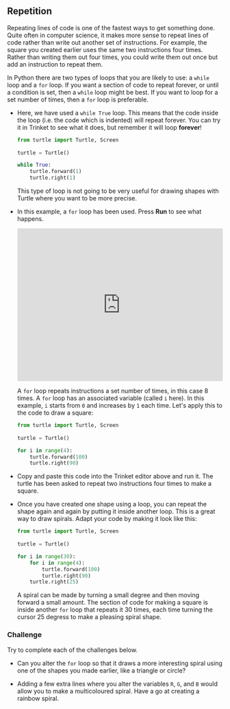 ## Repetition

Repeating lines of code is one of the fastest ways to get something done. Quite often in computer science, it makes more sense to repeat lines of code rather than write out another set of instructions. For example, the square you created earlier uses the same two instructions four times. Rather than writing them out four times, you could write them out once but add an instruction to repeat them.

In Python there are two types of loops that you are likely to use: a `while` loop and a `for` loop. If you want a section of code to repeat forever, or until a condition is set, then a `while` loop might be best. If you want to loop for a set number of times, then a `for` loop is preferable. 

- Here, we have used a `while True` loop. This means that the code inside the loop (i.e. the code which is indented) will repeat forever. You can try it in Trinket to see what it does, but remember it will loop **forever**!

  ```python
  from turtle import Turtle, Screen
    
  turtle = Turtle()
  
  while True:
      turtle.forward(1)
      turtle.right(1)
  ```

  This type of loop is not going to be very useful for drawing shapes with Turtle where you want to be more precise. 

- In this example, a `for` loop has been used. Press **Run** to see what happens.   
  
  <iframe src="https://trinket.io/embed/python/b89b6f5457" width="100%" height="356" frameborder="0" marginwidth="0" marginheight="0" allowfullscreen></iframe>

  A `for` loop repeats instructions a set number of times, in this case 8 times. A `for` loop has an associated variable (called `i` here). In this example, `i` starts from `0` and increases by `1` each time. Let's apply this to the code to draw a square:

  ```python
  from turtle import Turtle, Screen
    
  turtle = Turtle()
  
  for i in range(4):
      turtle.forward(100)
      turtle.right(90)
  ```

- Copy and paste this code into the Trinket editor above and run it. The turtle has been asked to repeat two instructions four times to make a square.

- Once you have created one shape using a loop, you can repeat the shape again and again by putting it inside another loop. This is a great way to draw spirals. Adapt your code by making it look like this:

  ```python
  from turtle import Turtle, Screen
    
  turtle = Turtle()
  
  for i in range(30):
      for i in range(4):
          turtle.forward(100)
          turtle.right(90)
      turtle.right(25)
  ```
  A spiral can be made by turning a small degree and then moving forward a small amount. The section of code for making a square is inside another `for` loop that repeats it 30 times, each time turning the cursor 25 degress to make a pleasing spiral shape.  
  
### Challenge

Try to complete each of the challenges below.

- Can you alter the `for` loop so that it draws a more interesting spiral using one of the shapes you made earlier, like a triangle or circle?

- Adding a few extra lines where you alter the variables `R`, `G`, and `B` would allow you to make a multicoloured spiral. Have a go at creating a rainbow spiral.

